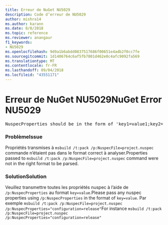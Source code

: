 ```yaml
---
title: Erreur de NuGet NU5029
description: Code d’erreur de NU5029
author: mishra14
ms.author: karann
ms.date: 8/8/2018
ms.topic: reference
ms.reviewer: anangaur
f1_keywords:
- NU5029
ms.openlocfilehash: 9d9a1b6abdd0837517686f00651e4adb2f0cc7fe
ms.sourcegitcommit: 1d1406764c6af5fb7801d462e0c4afc9092fa569
ms.translationtype: MT
ms.contentlocale: fr-FR
ms.lasthandoff: 09/04/2018
ms.locfileid: "43551171"
---
```

# <a name="nuget-error-nu5029"></a><span data-ttu-id="ff86a-103">Erreur de NuGet NU5029</span><span class="sxs-lookup"><span data-stu-id="ff86a-103">NuGet Error NU5029</span></span>
<pre>NuspecProperties should be in the form of 'key1=value1;key2=value2'.</pre>

### <a name="issue"></a><span data-ttu-id="ff86a-104">Problème</span><span class="sxs-lookup"><span data-stu-id="ff86a-104">Issue</span></span>

<span data-ttu-id="ff86a-105">Propriétés transmises à `msbuild /t:pack /p:NuspecFile=project.nuspec` commande n’étaient pas dans le format correct à analyser.</span><span class="sxs-lookup"><span data-stu-id="ff86a-105">Properties passed to `msbuild /t:pack /p:NuspecFile=project.nuspec` command were not in the right format to be parsed.</span></span>


### <a name="solution"></a><span data-ttu-id="ff86a-106">Solution</span><span class="sxs-lookup"><span data-stu-id="ff86a-106">Solution</span></span>

<span data-ttu-id="ff86a-107">Veuillez transmettre toutes les propriétés nuspec à l’aide de `/p:NuspecProperties` au format `key=value`.</span><span class="sxs-lookup"><span data-stu-id="ff86a-107">Please pass any nuspec properties using `/p:NuspecProperties` in the format of `key=value`.</span></span> <span data-ttu-id="ff86a-108">Par exemple `msbuild /t:pack /p:NuspecFile=project.nuspec /p:NuspecProperties="configuration=release"`</span><span class="sxs-lookup"><span data-stu-id="ff86a-108">For instance `msbuild /t:pack /p:NuspecFile=project.nuspec /p:NuspecProperties="configuration=release"`</span></span>

